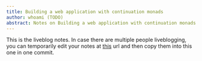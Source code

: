 ```yaml
---
title: Building a web application with continuation monads
author: whoami (TODO)
abstract: Notes on Building a web application with continuation monads
---
```


This is the liveblog notes.  In case there are multiple
people liveblogging, you can temporarily edit your notes
at [this](building-a-web-appli/template.md) url and then copy them into this one in one
commit.
